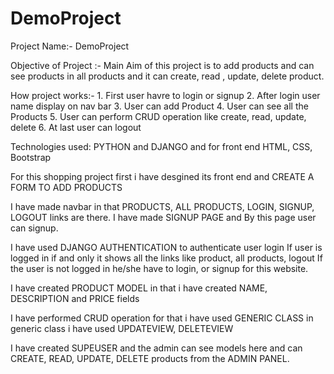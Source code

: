 # DemoProject
Project Name:- DemoProject

Objective of Project :- Main Aim of this project is to add products and can see products in all products and it can create, read , update, delete product.

How project works:- 1. First user havre to login or signup
                     2. After login user name display on nav bar 
                     3. User can add Product
                     4. User can see all the Products
                     5. User can perform CRUD operation like create, read, update, delete
                     6. At last user can logout 
                     
Technologies used: PYTHON and DJANGO and for front end HTML, CSS, Bootstrap     

For this shopping project first i have desgined its front end and CREATE A FORM TO ADD PRODUCTS

I have made navbar in that PRODUCTS, ALL PRODUCTS, LOGIN, SIGNUP, LOGOUT links are there.
I have made SIGNUP PAGE and By this page user can signup.

I have used DJANGO AUTHENTICATION to authenticate user login
            If user is logged in if and only it shows all the links like product, all products, logout
            If the user is not logged in he/she have to login, or signup for this website.

I have created PRODUCT MODEL in that i have created NAME, DESCRIPTION and PRICE fields

I have performed CRUD operation for that i have used GENERIC CLASS in generic class i have used UPDATEVIEW, DELETEVIEW 

I have created SUPEUSER and the admin can see models here and can   CREATE, READ, UPDATE, DELETE products from the ADMIN PANEL.
